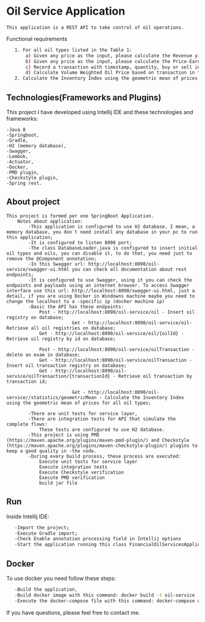 # Oil Service Application
	This application is a REST API to take control of oil operations.

Functional requirements
 ```bash
    1. For all oil types listed in the Table 1:
        a) Given any price as the input, please calculate the Revenue yield,
        b) Given any price as the input, please calculate the Price-Earnings Ratio,
        c) Record a transaction with timestamp, quantity, buy or sell indicator and price,
        d) Calculate Volume Weighted Oil Price based on transaction in the past 30 minutes.
    2. Calculate the Inventory Index using the geometric mean of prices for all the types of oil.
 ```   
## Technologies(Frameworks and Plugins)
This project I have developed using Intellij IDE and these technologies and frameworks:

	-Java 8
    -Springboot,
    -Gradle,
    -H2 (memory database),
    -Swagger,
    -Lombok,
    -Actuator,
    -Docker,
	-PMD plugin,
	-Checkstyle plugin,
    -Spring rest.

## About project	
	This project is formed per one SpringBoot Application.
        Notes about application:
            -This application is configured to use H2 database, I mean, a memory database, you don´t need install any database in your pc to run this application;
            -It is configured to listen 8090 port;
            -The class DatabaseLoader.java is configured to insert initial oil types and oils, you can disable it, to do that, you need just to remove the @Component annotation;
            -In this Swagger url: http://localhost:8090/oil-service/swagger-ui.html you can check all documentation about rest endpoints;
            -It is configured to use Swagger, using it you can check the endpoints and payloads using an internet browser. To access Swagger interface use this url: http://localhost:8090/swagger-ui.html, just a detail, if you are using Docker in Windowns machine maybe you need to change the localhost to a -specific ip (docker machine ip)
			-Basic the API has these endpoints:
				Post - http://localhost:8090/oil-service/oil - Insert oil registry on database;
                            Get - http://localhost:8090/oil-service/oil- Retrieve all oil registries on database;
				Get - http://localhost:8090/oil-service/oil/{oilId} - Retrieve oil registry by id on database;
				
				Post - http://localhost:8090/oil-service/oilTransaction - delete an exam in database;
				Get - http://localhost:8090/oil-service/oilTransaction - Insert oil transaction registry on database;
				Get - http://localhost:8090/oil-service/oilTransaction/{transactionId} - Retrieve oil transaction by transaction id;

                            Get - http://localhost:8090/oil-service//statistics/geometricMean - Calculate the Inventory Index using the geometric mean of prices for all oil types;

			-There are unit tests for service layer,
			-There are integration tests for API that simulate the complete flows:
				These tests are configured to use H2 database.
			-This project is using PMD (https://maven.apache.org/plugins/maven-pmd-plugin/) and Checkstyle (https://maven.apache.org/plugins/maven-checkstyle-plugin/) plugins to keep a good quality in -the code.
			-During every build process, these process are executed:
				Execute unit tests for service layer
				Execute integration tests
				Execute Checkstyle verification
				Execute PMD verification	
				build jar file

## Run 
 Inside Intellij IDE:
 ```bash
    -Import the project;
    -Execute Gradle import;
    -Check Enable annotation processing field in Intellij options
    -Start the application running this class FinancialOilServicesApplication.
 ```

## Docker
 To use docker you need follow these steps:
 ```bash
	-Build the application,
	-Build docker image with this command: docker build -t oil-service . (you need to run this command in root project folder to create the docker image);
    -Execute the docker-compose file with this command: docker-compose up (you need to run this command in root project folder). You can -check if applications are running using the actuator feature, to do do that you need to access this url: http://localhost:8090/oil-service/health;
```

If you have questions, please feel free to contact me.